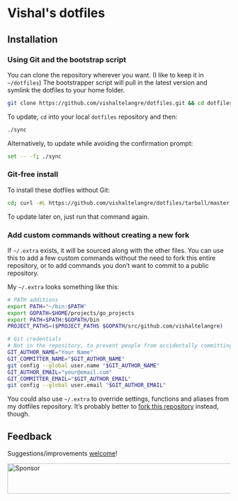 # Vishal's dotfiles

## Installation

### Using Git and the bootstrap script

You can clone the repository wherever you want. (I like to keep it in `~/dotfiles`) The bootstrapper script will pull in the latest version and symlink the dotfiles to your home folder.

```bash
git clone https://github.com/vishaltelangre/dotfiles.git && cd dotfiles && ./sync
```

To update, `cd` into your local `dotfiles` repository and then:

```bash
./sync
```

Alternatively, to update while avoiding the confirmation prompt:

```bash
set -- -f; ./sync
```

### Git-free install

To install these dotfiles without Git:

```bash
cd; curl -#L https://github.com/vishaltelangre/dotfiles/tarball/master | tar -xzv --strip-components 1 --exclude={README.md,sync}
```

To update later on, just run that command again.


### Add custom commands without creating a new fork

If `~/.extra` exists, it will be sourced along with the other files. You can use this to add a few custom commands without the need to fork this entire repository, or to add commands you don’t want to commit to a public repository.

My `~/.extra` looks something like this:

```bash
# PATH additions
export PATH="~/bin:$PATH"
export GOPATH=$HOME/projects/go_projects
export PATH=$PATH:$GOPATH/bin
PROJECT_PATHS=($PROJECT_PATHS $GOPATH/src/github.com/vishaltelangre)

# Git credentials
# Not in the repository, to prevent people from accidentally committing under my name
GIT_AUTHOR_NAME="Your Name"
GIT_COMMITTER_NAME="$GIT_AUTHOR_NAME"
git config --global user.name "$GIT_AUTHOR_NAME"
GIT_AUTHOR_EMAIL="your@email.com"
GIT_COMMITTER_EMAIL="$GIT_AUTHOR_EMAIL"
git config --global user.email "$GIT_AUTHOR_EMAIL"
```

You could also use `~/.extra` to override settings, functions and aliases from my dotfiles repository. It’s probably better to [fork this repository](https://github.com/vishaltelangre/dotfiles/fork_select) instead, though.

## Feedback

Suggestions/improvements
[welcome](https://github.com/vishaltelangre/dotfiles/issues)!

<a target='_blank' rel='nofollow' href='https://app.codesponsor.io/link/PfwgcRiC73ERAe1WTDUo4DmM/vishaltelangre/dotfiles'>
  <img alt='Sponsor' width='888' height='68' src='https://app.codesponsor.io/embed/PfwgcRiC73ERAe1WTDUo4DmM/vishaltelangre/dotfiles.svg' />
</a>
